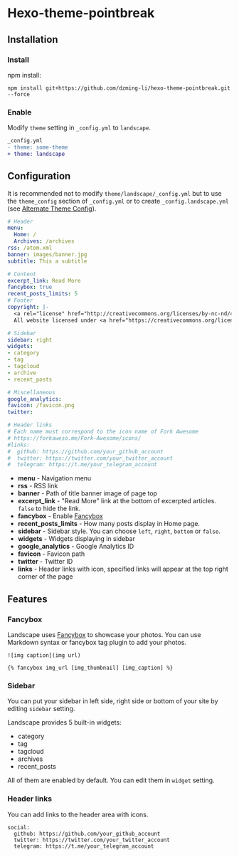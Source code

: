 # Hexo-theme-pointbreak

## Installation

### Install

npm install:

```
npm install git+https://github.com/dzming-li/hexo-theme-pointbreak.git --force
```

### Enable

Modify `theme` setting in `_config.yml` to `landscape`.

``` diff
_config.yml
- theme: some-theme
+ theme: landscape
```

## Configuration

It is recommended not to modify `theme/landscape/_config.yml` but to use the `theme_config` section of `_config.yml` or to create `_config.landscape.yml` (see [Alternate Theme Config](https://hexo.io/docs/configuration#Alternate-Theme-Config)).

``` yml
# Header
menu:
  Home: /
  Archives: /archives
rss: /atom.xml
banner: images/banner.jpg
subtitle: This a subtitle

# Content
excerpt_link: Read More
fancybox: true
recent_posts_limits: 5
# Footer
copyright: |-
  <a rel="license" href="http://creativecommons.org/licenses/by-nc-nd/4.0/"><img alt="Creative Commons License" style="border-width:0" src="https://i.creativecommons.org/l/by-nc-nd/4.0/88x31.png" /></a></br>
  All website licensed under <a href="https://creativecommons.org/licenses/by-nc-nd/4.0/" target="_blank">CC BY-NC-ND 4.0</a></br>

# Sidebar
sidebar: right
widgets:
- category
- tag
- tagcloud
- archive
- recent_posts

# Miscellaneous
google_analytics:
favicon: /favicon.png
twitter:

# Header links
# Each name must correspond to the icon name of Fork Awesome
# https://forkaweso.me/Fork-Awesome/icons/
#links:
#  github: https://github.com/your_github_account
#  twitter: https://twitter.com/your_twitter_account
#  telegram: https://t.me/your_telegram_account
```

- **menu** - Navigation menu
- **rss** - RSS link
- **banner** - Path of title banner image of page top
- **excerpt_link** - "Read More" link at the bottom of excerpted articles. `false` to hide the link.
- **fancybox** - Enable [Fancybox]
- **recent_posts_limits** - How many posts display in Home page.
- **sidebar** - Sidebar style. You can choose `left`, `right`, `bottom` or `false`.
- **widgets** - Widgets displaying in sidebar
- **google_analytics** - Google Analytics ID
- **favicon** - Favicon path
- **twitter** - Twitter ID
- **links** - Header links with icon, specified links will appear at the top right corner of the page

## Features

### Fancybox

Landscape uses [Fancybox] to showcase your photos. You can use Markdown syntax or fancybox tag plugin to add your photos.

```
![img caption](img url)

{% fancybox img_url [img_thumbnail] [img_caption] %}
```

### Sidebar

You can put your sidebar in left side, right side or bottom of your site by editing `sidebar` setting.

Landscape provides 5 built-in widgets:

- category
- tag
- tagcloud
- archives
- recent_posts

All of them are enabled by default. You can edit them in `widget` setting.

### Header links

You can add links to the header area with icons.

```
social:
  github: https://github.com/your_github_account
  twitter: https://twitter.com/your_twitter_account
  telegram: https://t.me/your_telegram_account
```

[Hexo]: https://hexo.io/
[Fancybox]: https://github.com/fancyapps/fancyBox

